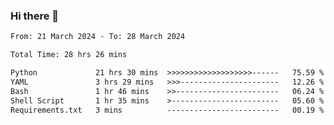 ### Hi there 👋

<!--
**ututono/ututono** is a ✨ _special_ ✨ repository because its `README.md` (this file) appears on your GitHub profile.

Here are some ideas to get you started:

- 🔭 I’m currently working on ...
- 🌱 I’m currently learning ...
- 👯 I’m looking to collaborate on ...
- 🤔 I’m looking for help with ...
- 💬 Ask me about ...
- 📫 How to reach me: ...
- 😄 Pronouns: ...
- ⚡ Fun fact: ...
-->



<!--START_SECTION:waka-->

```txt
From: 21 March 2024 - To: 28 March 2024

Total Time: 28 hrs 26 mins

Python             21 hrs 30 mins  >>>>>>>>>>>>>>>>>>>------   75.59 %
YAML               3 hrs 29 mins   >>>----------------------   12.26 %
Bash               1 hr 46 mins    >>-----------------------   06.24 %
Shell Script       1 hr 35 mins    >------------------------   05.60 %
Requirements.txt   3 mins          -------------------------   00.19 %
```

<!--END_SECTION:waka-->
